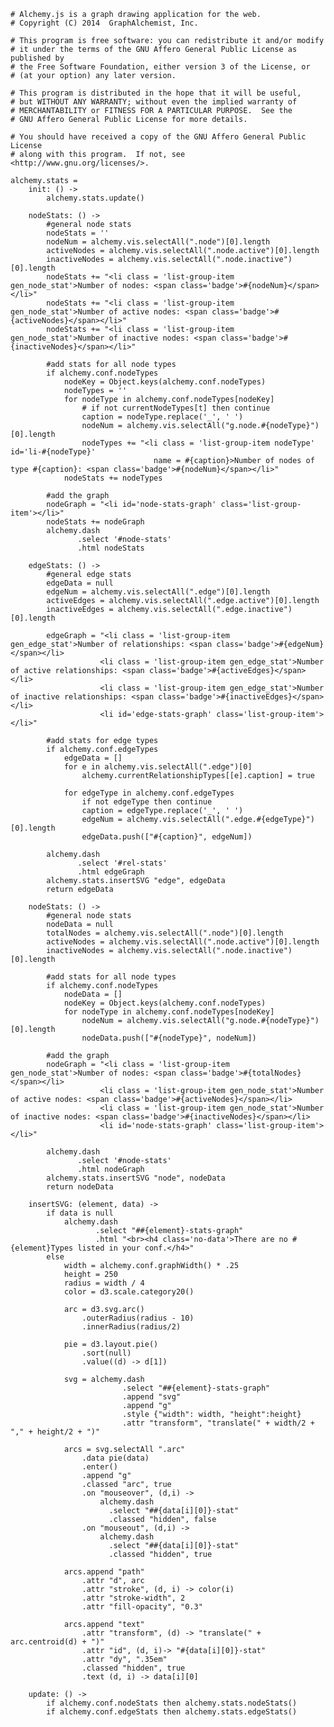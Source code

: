     # Alchemy.js is a graph drawing application for the web.
    # Copyright (C) 2014  GraphAlchemist, Inc.

    # This program is free software: you can redistribute it and/or modify
    # it under the terms of the GNU Affero General Public License as published by
    # the Free Software Foundation, either version 3 of the License, or
    # (at your option) any later version.

    # This program is distributed in the hope that it will be useful,
    # but WITHOUT ANY WARRANTY; without even the implied warranty of
    # MERCHANTABILITY or FITNESS FOR A PARTICULAR PURPOSE.  See the
    # GNU Affero General Public License for more details.

    # You should have received a copy of the GNU Affero General Public License
    # along with this program.  If not, see <http://www.gnu.org/licenses/>.

    alchemy.stats = 
        init: () -> 
            alchemy.stats.update()

        nodeStats: () ->
            #general node stats
            nodeStats = ''
            nodeNum = alchemy.vis.selectAll(".node")[0].length
            activeNodes = alchemy.vis.selectAll(".node.active")[0].length
            inactiveNodes = alchemy.vis.selectAll(".node.inactive")[0].length
            nodeStats += "<li class = 'list-group-item gen_node_stat'>Number of nodes: <span class='badge'>#{nodeNum}</span></li>"            
            nodeStats += "<li class = 'list-group-item gen_node_stat'>Number of active nodes: <span class='badge'>#{activeNodes}</span></li>"
            nodeStats += "<li class = 'list-group-item gen_node_stat'>Number of inactive nodes: <span class='badge'>#{inactiveNodes}</span></li>"

            #add stats for all node types
            if alchemy.conf.nodeTypes
                nodeKey = Object.keys(alchemy.conf.nodeTypes)
                nodeTypes = ''
                for nodeType in alchemy.conf.nodeTypes[nodeKey]
                    # if not currentNodeTypes[t] then continue
                    caption = nodeType.replace('_', ' ')
                    nodeNum = alchemy.vis.selectAll("g.node.#{nodeType}")[0].length
                    nodeTypes += "<li class = 'list-group-item nodeType' id='li-#{nodeType}' 
                                    name = #{caption}>Number of nodes of type #{caption}: <span class='badge'>#{nodeNum}</span></li>"
                nodeStats += nodeTypes

            #add the graph
            nodeGraph = "<li id='node-stats-graph' class='list-group-item'></li>" 
            nodeStats += nodeGraph
            alchemy.dash
                   .select '#node-stats'
                   .html nodeStats

        edgeStats: () ->
            #general edge stats
            edgeData = null
            edgeNum = alchemy.vis.selectAll(".edge")[0].length
            activeEdges = alchemy.vis.selectAll(".edge.active")[0].length
            inactiveEdges = alchemy.vis.selectAll(".edge.inactive")[0].length

            edgeGraph = "<li class = 'list-group-item gen_edge_stat'>Number of relationships: <span class='badge'>#{edgeNum}</span></li>
                        <li class = 'list-group-item gen_edge_stat'>Number of active relationships: <span class='badge'>#{activeEdges}</span></li>
                        <li class = 'list-group-item gen_edge_stat'>Number of inactive relationships: <span class='badge'>#{inactiveEdges}</span></li>
                        <li id='edge-stats-graph' class='list-group-item'></li>"

            #add stats for edge types
            if alchemy.conf.edgeTypes
                edgeData = []
                for e in alchemy.vis.selectAll(".edge")[0]
                    alchemy.currentRelationshipTypes[[e].caption] = true

                for edgeType in alchemy.conf.edgeTypes
                    if not edgeType then continue
                    caption = edgeType.replace('_', ' ')
                    edgeNum = alchemy.vis.selectAll(".edge.#{edgeType}")[0].length
                    edgeData.push(["#{caption}", edgeNum])

            alchemy.dash
                   .select '#rel-stats'
                   .html edgeGraph 
            alchemy.stats.insertSVG "edge", edgeData
            return edgeData

        nodeStats: () ->
            #general node stats
            nodeData = null
            totalNodes = alchemy.vis.selectAll(".node")[0].length
            activeNodes = alchemy.vis.selectAll(".node.active")[0].length
            inactiveNodes = alchemy.vis.selectAll(".node.inactive")[0].length

            #add stats for all node types
            if alchemy.conf.nodeTypes
                nodeData = []
                nodeKey = Object.keys(alchemy.conf.nodeTypes)
                for nodeType in alchemy.conf.nodeTypes[nodeKey]
                    nodeNum = alchemy.vis.selectAll("g.node.#{nodeType}")[0].length
                    nodeData.push(["#{nodeType}", nodeNum])

            #add the graph
            nodeGraph = "<li class = 'list-group-item gen_node_stat'>Number of nodes: <span class='badge'>#{totalNodes}</span></li>
                        <li class = 'list-group-item gen_node_stat'>Number of active nodes: <span class='badge'>#{activeNodes}</span></li>
                        <li class = 'list-group-item gen_node_stat'>Number of inactive nodes: <span class='badge'>#{inactiveNodes}</span></li>
                        <li id='node-stats-graph' class='list-group-item'></li>" 

            alchemy.dash
                   .select '#node-stats'
                   .html nodeGraph
            alchemy.stats.insertSVG "node", nodeData
            return nodeData

        insertSVG: (element, data) ->
            if data is null 
                alchemy.dash
                       .select "##{element}-stats-graph"
                       .html "<br><h4 class='no-data'>There are no #{element}Types listed in your conf.</h4>"
            else
                width = alchemy.conf.graphWidth() * .25
                height = 250
                radius = width / 4
                color = d3.scale.category20()

                arc = d3.svg.arc()
                    .outerRadius(radius - 10)
                    .innerRadius(radius/2)

                pie = d3.layout.pie()
                    .sort(null)
                    .value((d) -> d[1])

                svg = alchemy.dash
                             .select "##{element}-stats-graph"
                             .append "svg"
                             .append "g"
                             .style {"width": width, "height":height}
                             .attr "transform", "translate(" + width/2 + "," + height/2 + ")"

                arcs = svg.selectAll ".arc"
                    .data pie(data)
                    .enter()
                    .append "g"
                    .classed "arc", true
                    .on "mouseover", (d,i) -> 
                        alchemy.dash
                          .select "##{data[i][0]}-stat"
                          .classed "hidden", false
                    .on "mouseout", (d,i) -> 
                        alchemy.dash
                          .select "##{data[i][0]}-stat"
                          .classed "hidden", true

                arcs.append "path"
                    .attr "d", arc
                    .attr "stroke", (d, i) -> color(i)
                    .attr "stroke-width", 2
                    .attr "fill-opacity", "0.3"

                arcs.append "text"
                    .attr "transform", (d) -> "translate(" + arc.centroid(d) + ")"
                    .attr "id", (d, i)-> "#{data[i][0]}-stat"
                    .attr "dy", ".35em"
                    .classed "hidden", true
                    .text (d, i) -> data[i][0]

        update: () -> 
            if alchemy.conf.nodeStats then alchemy.stats.nodeStats()
            if alchemy.conf.edgeStats then alchemy.stats.edgeStats()